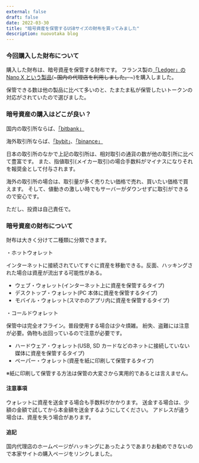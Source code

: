 ```yaml
---
external: false
draft: false
date: 2022-03-30
title: "暗号資産を保管するUSBサイズの財布を買ってみました"
description: nuovotaka blog
---
```


### 今回購入した財布について

購入した財布は、暗号資産を保管する財布です。
フランス製の[「Ledger」の Nano X という製品](https://shop.ledger.com/products/ledger-nano-x)(~~~国内の代理店を利用しました。~~~)を購入しました。

保管できる数は他の製品に比べて多いのと、たまたま私が保管したいトークンの対応がされていたので選びました。

### 暗号資産の購入はどこが良い？

国内の取引所ならば、[「bitbank」](https://bitbank.cc/)

海外取引所ならば、[「bybit」](https://www.bybit.com/ja-JP/)、[「binance」](https://www.binance.com/ja)

日本の取引所のなかで上記の取引所は、相対取引の通貨の数が他の取引所に比べて豊富です。
また、指値取引(メイカー取引)の場合手数料がマイナスになりそれを報奨金として付与されます。

海外の取引所の場合は、取引量が多く売りたい価格で売れ、買いたい価格で買えます。
そして、値動きの激しい時でもサーバーがダウンせずに取引ができるので安心です。

ただし、投資は自己責任で。

### 暗号資産の財布について

財布は大きく分けて二種類に分類できます。

・ホットウォレット

インターネットに接続されていてすぐに資産を移動できる。反面、ハッキングされた場合は資産が流出する可能性がある。

- ウェブ・ウォレット(インターネット上に資産を保管するタイプ)
- デスクトップ・ウォレット(PC 本体に資産を保管するタイプ)
- モバイル・ウォレット(スマホのアプリ内に資産を保管するタイプ)

・コールドウォレット

保管中は完全オフライン。普段使用する場合は少々煩雑。
紛失、盗難には注意が必要。偽物も出回っているので注意が必要です。

- ハードウェア・ウォレット(USB, SD カードなどのネットに接続していない媒体に資産を保管するタイプ)
- ペーパー・ウォレット(資産を紙に印刷して保管するタイプ)

※紙に印刷して保管する方法は保管の大変さから実用的であるとは言えません。

#### 注意事項

ウォレットに資産を送金する場合も手数料がかかります。
送金する場合は、少額の金額で試してから本金額を送金するようにしてください。
アドレスが違う場合は、資産を失う場合があります。

#### 追記

国内代理店のホームページがハッキングにあったようであまりお勧めできないので本家サイトの購入ページをリンクしました。
